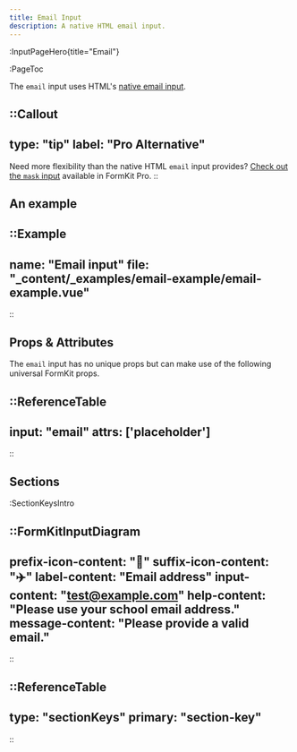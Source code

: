 ```yaml
---
title: Email Input
description: A native HTML email input.
---
```


:InputPageHero{title="Email"}

:PageToc

The `email` input uses HTML's [native email input](https://developer.mozilla.org/en-US/docs/Web/HTML/Element/input/email).

::Callout
---
type: "tip"
label: "Pro Alternative"
---
Need more flexibility than the native HTML `email` input provides? <a href="/inputs/mask">Check out the `mask` input</a> available in FormKit Pro.
::


## An example

::Example
---
name: "Email input"
file: "_content/_examples/email-example/email-example.vue"
---
::

## Props & Attributes

The `email` input has no unique props but can make use of the following universal FormKit props.

::ReferenceTable
---
input: "email" 
attrs: ['placeholder']
---
::


## Sections

:SectionKeysIntro

::FormKitInputDiagram
---
prefix-icon-content: "📧"
suffix-icon-content: "✈️"
label-content: "Email address"
input-content: "test@example.com"
help-content: "Please use your school email address."
message-content: "Please provide a valid email."
---
::

::ReferenceTable
---
type: "sectionKeys"
primary: "section-key"
---
::

